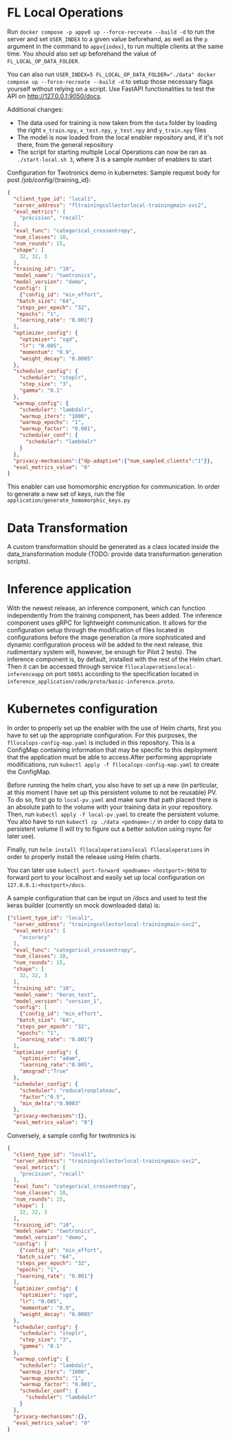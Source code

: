 
# FL Local Operations


Run `docker compose -p appv0 up --force-recreate --build -d` to run the server and set `USER_INDEX` to a given value beforehand, as well as the `p` argument in the command to `appv{index}`, to run multiple clients at the same time.
You should also set up beforehand the value of `FL_LOCAL_OP_DATA_FOLDER`.

You can also run `USER_INDEX=5 FL_LOCAL_OP_DATA_FOLDER="./data" docker compose up --force-recreate --build -d` to setup those necessary flags yourself without relying on a script.
Use FastAPI functionalities to test the API on http://127.0.0.1:9050/docs.

Additional changes:
- The data used for training is now taken from the `data` folder by loading the right `x_train.npy`, 
`x_test.npy`, `y_test.npy` and `y_train.npy` files
- The model is now loaded from the local enabler repository and, if it's not there, from the general repository
- The script for starting multiple Local Operations can now be ran as `./start-local.sh 3`, where 3 is a sample number of enablers to start


Configuration for Twotronics demo in kubernetes:
Sample request body for post /job/config/{training_id}:
```json
{
  "client_type_id": "local1",
  "server_address": "fltrainingcollectorlocal-trainingmain-svc2",
  "eval_metrics": [
    "precision", "recall"
  ],
  "eval_func": "categorical_crossentropy",
  "num_classes": 10,
  "num_rounds": 15,
  "shape": [
    32, 32, 3
  ],
  "training_id": "10",
  "model_name": "twotronics",
  "model_version": "demo",
  "config": [
    {"config_id": "min_effort",
   "batch_size": "64",
   "steps_per_epoch": "32",
   "epochs": "1",
   "learning_rate": "0.001"}
  ],
  "optimizer_config": {
    "optimizer": "sgd",
    "lr": "0.005",
    "momentum": "0.9",
    "weight_decay": "0.0005"
  },
  "scheduler_config": {
    "scheduler": "steplr",
    "step_size": "3",
    "gamma": "0.1"
  },
  "warmup_config": {
    "scheduler": "lambdalr",
    "warmup_iters": "1000",
    "warmup_epochs": "1",
    "warmup_factor": "0.001",
    "scheduler_conf": {
      "scheduler": "lambdalr"
    }
  },
  "privacy-mechanisms":{"dp-adaptive":{"num_sampled_clients":"1"}},
  "eval_metrics_value": "0"
}
```

This enabler can use homomorphic encryption for communication. In order to generate a new set of keys, run the file `application/generate_homomorphic_keys.py`

# Data Transformation

A custom transformation should be generated as a class located inside the data_transformation module (TODO: provide data transformation generation scripts).

# Inference application

With the newest release, an inference component, which can function independently from the training component, has been added. The inference component uses gRPC for lightweight communication. It allows for the configuration setup through the modification of files located in configurations before the image generation (a more sophisticated and dynamic configuration process will be added to the next release, this rudimentary system will, however, be enough for Pilot 2 tests). The inference component is, by default, installed with the rest of the Helm chart. Then it can be accessed through service `fllocaloperationslocal-inferenceapp` on port `50051` according to the specification located in `inference_application/code/proto/basic-inference.proto`.

# Kubernetes configuration

In order to properly set up the enabler with the use of Helm charts, first you have to set up the appropriate configuration. For this purposes, the `fllocalops-config-map.yaml` is included in this repository. This is a ConfigMap containing information that may be specific to this deployment that the application must be able to access.After performing appropriate modifications, run `kubectl apply -f fllocalops-config-map.yaml` to create the ConfigMap.

Before running the helm chart, you also have to set up a new (in particular, at this moment I have set up this persistent volume to not be reusable) PV. To do so, first go to `local-pv.yaml` and make sure that path placed there is an absolute path to the volume with your training data in your repository. Then, run `kubectl apply -f local-pv.yaml` to create the persistent volume. You also have to run `kubectl cp ./data <podname>:/` in order to copy data to persistent volume (I will try to figure out a better solution using rsync for later use).

Finally, run `helm install fllocaloperationslocal fllocaloperations` in order to properly install the release using Helm charts.

You can later use `kubectl port-forward <podname> <hostport>:9050` to forward port to your localhost and easily set up local configuration on `127.0.0.1:<hostport>/docs`.

A sample configuration that can be input on /docs and used to test the keras builder (currently on mock downloaded data) is:
```json
{"client_type_id": "local1",
  "server_address": "trainingcollectorlocal-trainingmain-svc2",
  "eval_metrics": [
    "accuracy"
  ],
  "eval_func": "categorical_crossentropy",
  "num_classes": 10,
  "num_rounds": 15,
  "shape": [
    32, 32, 3
  ],
  "training_id": "10",
  "model_name": "keras_test",
  "model_version": "version_1",
  "config": [
    {"config_id": "min_effort",
   "batch_size": "64",
   "steps_per_epoch": "32",
   "epochs": "1",
   "learning_rate": "0.001"}
  ],
  "optimizer_config": {
    "optimizer": "adam",
    "learning_rate":"0.005",
    "amsgrad":"True"
  },
  "scheduler_config": {
    "scheduler": "reducelronplateau",
    "factor":"0.5",
    "min_delta":"0.0003"
  },
  "privacy-mechanisms":{},
  "eval_metrics_value": "0"}
```
Conversely, a sample config for twotronics is:
```json
{
  "client_type_id": "local1",
  "server_address": "trainingcollectorlocal-trainingmain-svc2",
  "eval_metrics": [
    "precision", "recall"
  ],
  "eval_func": "categorical_crossentropy",
  "num_classes": 10,
  "num_rounds": 15,
  "shape": [
    32, 32, 3
  ],
  "training_id": "10",
  "model_name": "twotronics",
  "model_version": "demo",
  "config": [
    {"config_id": "min_effort",
   "batch_size": "64",
   "steps_per_epoch": "32",
   "epochs": "1",
   "learning_rate": "0.001"}
  ],
  "optimizer_config": {
    "optimizer": "sgd",
    "lr": "0.005",
    "momentum": "0.9",
    "weight_decay": "0.0005"
  },
  "scheduler_config": {
    "scheduler": "steplr",
    "step_size": "3",
    "gamma": "0.1"
  },
  "warmup_config": {
    "scheduler": "lambdalr",
    "warmup_iters": "1000",
    "warmup_epochs": "1",
    "warmup_factor": "0.001",
    "scheduler_conf": {
      "scheduler": "lambdalr"
    }
  },
  "privacy-mechanisms":{},
  "eval_metrics_value": "0"
}
```